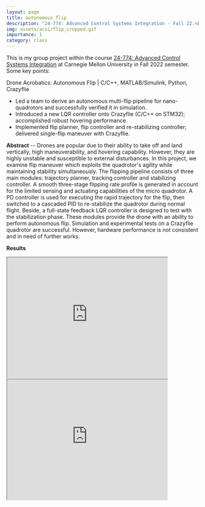 ```yaml
---
layout: page
title: autonomous flip
description: "24-774: Advanced Control Systems Integration - Fall 22.<br> Quadrotor Acrobatics: Autonomous Flip"
img: assets/acsi/flip_cropped.gif
importance: 1
category: class
---
```

This is my group project within the course [24-774: Advanced Control Systems Integration](/assets/acsi/24-774%20Syllabus%20Fall%202022.pdf) at Carnegie Mellon University in Fall 2022 semester. Some key points:

Drone Acrobatics: Autonomous Flip | C/C++, MATLAB/Simulink, Python, Crazyflie	
- Led a team to derive an autonomous multi-flip pipeline for nano-quadrotors and successfully verified it in simulation.
- Introduced a new LQR controller onto Crazyflie (C/C++ on STM32); accomplished robust hovering performance.
- Implemented flip planner, flip controller and re-stabilizing controller; delivered single-flip maneuver with Crazyflie.

**Abstract** -- Drones are popular due to their ability to take off and land vertically, high maneuverability, and hovering capability. However, they are highly unstable and susceptible to external disturbances. In this project, we examine flip maneuver which exploits the quadrotor's agility while maintaining stability simultaneously. The flipping pipeline consists of three main modules: trajectory planner, tracking controller and stabilizing controller. A smooth three-stage flipping rate profile is generated in account for the limited sensing and actuating capabilities of the micro quadrotor. A PD controller is used for executing the rapid trajectory for the flip, then switched to a cascaded PID to re-stabilize the quadrotor during normal flight. Beside, a full-state feedback LQR controller is designed to test with the stabilization phase. These modules provide the drone with an ability to perform autonomous flip. Simulation and experimental tests on a Crazyflie quadrotor are successful. However, hardware performance is not consistent and in need of further works.

**Results**
<div class="row justify-content-sm-center">
    <div class="col-sm-6 mt-3 mt-md-0">
        <iframe width="420" height="315"
            src="https://www.youtube.com/embed/81XYgRthhc0">
        </iframe>
        <iframe width="420" height="315"
            src="https://www.youtube.com/embed/y1OanjJ8mtQ">
        </iframe>
    </div>
</div>
